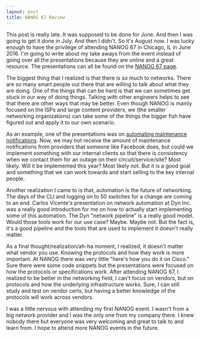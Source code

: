 ```yaml
---
layout: post
title: NANOG 67 Review
---
```


This post is really late. It was supposed to be done for June. And then I was going to get it done in July. And then I didn't. So it's August now. I was lucky enough to have the privilege of attending NANOG 67 in Chicago, IL in June 2016. I'm going to write about my take aways from the event instead of going over all the presentations because they are online and a great resource. The presentations can all be found on the [NANOG 67 page](https://www.nanog.org/meetings/nanog67/agenda).

The biggest thing that I realized is that there is so much to networks. There are so many smart people out there that are willing to talk about what they are doing. One of the things that can be hard is that we can sometimes get stuck in our way of doing things. Talking with other engineers helps to see that there are other ways that may be better. Even though NANOG is mainly focused on the ISPs and large content providers, we (the smaller networking organizations) can take some of the things the bigger fish have figured out and apply it to our own scenario.

As an example, one of the presentations was on [automating maintenance notifications](https://www.nanog.org/meetings/abstract?id=2853). Now, we may not receive the amount of maintenance notifications from providers that someone like Facebook does, but could we implement something with our internal clients so that there is consistency when we contact them for an outage on their circuit/service/site? Most likely. Will it be implemented this year? Most likely not. But it is a good goal and something that we can work towards and start selling to the key internal people.

Another realization I came to is that, automation is the future of networking. The days of the CLI and logging on to 50 switches for a change are coming to an end. Carlos Vicente's presentation on network automation at Dyn Inc. was a really good introduction for me on how to actually start implementing some of this automation. The Dyn "network pipeline" is a really good model. Would those tools work for our use case? Maybe. Maybe not. But the fact is, it's a good pipeline and the tools that are used to implement it doesn't really matter.

As a final thought/realization/ah-ha moment, I realized, it doesn't matter what vendor you use. Knowing the protocols and how they work is more important. At NANOG there was very little "here's how you do it on Cisco." Sure there were some code snippets but the presentations were focused on how the protocols or specifications work. After attending NANOG 67, I realized to be better in the networking field, I can't focus on vendors, but on protocols and how the underlying infrastructure works. Sure, I can still study and test on vendor certs, but having a better knowledge of the protocols will work across vendors.

I was a little nervous with attending my first NANOG event. I wasn't from a big network provider and I was the only one from my company there. I knew nobody there but everyone was very welcoming and great to talk to and learn from. I hope to attend more NANOG events in the future.
